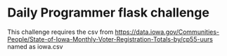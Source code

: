# Daily Programmer flask challenge

This challenge requires the csv from https://data.iowa.gov/Communities-People/State-of-Iowa-Monthly-Voter-Registration-Totals-by/cp55-uurs named as iowa.csv